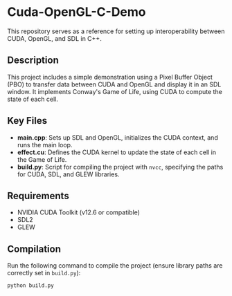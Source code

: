 # Cuda-OpenGL-C-Demo

This repository serves as a reference for setting up interoperability between CUDA, OpenGL, and SDL in C++.

## Description

This project includes a simple demonstration using a Pixel Buffer Object (PBO) to transfer data between CUDA and OpenGL and display it in an SDL window. It implements Conway's Game of Life, using CUDA to compute the state of each cell.

## Key Files

- **main.cpp**: Sets up SDL and OpenGL, initializes the CUDA context, and runs the main loop.
- **effect.cu**: Defines the CUDA kernel to update the state of each cell in the Game of Life.
- **build.py**: Script for compiling the project with `nvcc`, specifying the paths for CUDA, SDL, and GLEW libraries.

## Requirements

- NVIDIA CUDA Toolkit (v12.6 or compatible)
- SDL2
- GLEW

## Compilation

Run the following command to compile the project (ensure library paths are correctly set in `build.py`):
```bash
python build.py
